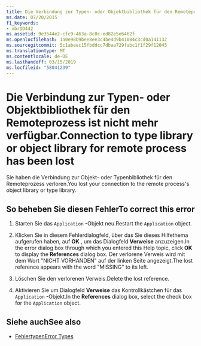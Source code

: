 ```yaml
---
title: Die Verbindung zur Typen- oder Objektbibliothek für den Remoteprozess ist nicht mehr verfügbar.
ms.date: 07/20/2015
f1_keywords:
- vbrID442
ms.assetid: 9e3544e2-cfc9-463a-8c0c-ed82e5e6462f
ms.openlocfilehash: 1a0e98b9bee8ee3c4be4d9b41084c3cd0a141132
ms.sourcegitcommit: 5c1abeec15fbddcc7dbaa729fabc1f1f29f12045
ms.translationtype: MT
ms.contentlocale: de-DE
ms.lasthandoff: 03/15/2019
ms.locfileid: "58041239"
---
```

# <a name="connection-to-type-library-or-object-library-for-remote-process-has-been-lost"></a><span data-ttu-id="2f801-102">Die Verbindung zur Typen- oder Objektbibliothek für den Remoteprozess ist nicht mehr verfügbar.</span><span class="sxs-lookup"><span data-stu-id="2f801-102">Connection to type library or object library for remote process has been lost</span></span>
<span data-ttu-id="2f801-103">Sie haben die Verbindung zur Objekt- oder Typenbibliothek für den Remoteprozess verloren.</span><span class="sxs-lookup"><span data-stu-id="2f801-103">You lost your connection to the remote process's object library or type library.</span></span>  
  
## <a name="to-correct-this-error"></a><span data-ttu-id="2f801-104">So beheben Sie diesen Fehler</span><span class="sxs-lookup"><span data-stu-id="2f801-104">To correct this error</span></span>  
  
1.  <span data-ttu-id="2f801-105">Starten Sie das `Application` -Objekt neu.</span><span class="sxs-lookup"><span data-stu-id="2f801-105">Restart the `Application` object.</span></span>  
  
2.  <span data-ttu-id="2f801-106">Klicken Sie in diesem Fehlerdialogfeld, über das Sie dieses Hilfethema aufgerufen haben, auf **OK** , um das Dialogfeld **Verweise** anzuzeigen.</span><span class="sxs-lookup"><span data-stu-id="2f801-106">In the error dialog box through which you entered this Help topic, click **OK** to display the **References** dialog box.</span></span> <span data-ttu-id="2f801-107">Der verlorene Verweis wird mit dem Wort "NICHT VORHANDEN" auf der linken Seite angezeigt.</span><span class="sxs-lookup"><span data-stu-id="2f801-107">The lost reference appears with the word "MISSING" to its left.</span></span>  
  
3.  <span data-ttu-id="2f801-108">Löschen Sie den verlorenen Verweis.</span><span class="sxs-lookup"><span data-stu-id="2f801-108">Delete the lost reference.</span></span>  
  
4.  <span data-ttu-id="2f801-109">Aktivieren Sie um Dialogfeld **Verweise** das Kontrollkästchen für das `Application` -Objekt.</span><span class="sxs-lookup"><span data-stu-id="2f801-109">In the **References** dialog box, select the check box for the `Application` object.</span></span>  
  
## <a name="see-also"></a><span data-ttu-id="2f801-110">Siehe auch</span><span class="sxs-lookup"><span data-stu-id="2f801-110">See also</span></span>

- [<span data-ttu-id="2f801-111">Fehlertypen</span><span class="sxs-lookup"><span data-stu-id="2f801-111">Error Types</span></span>](../../visual-basic/programming-guide/language-features/error-types.md)

